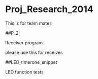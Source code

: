 # Proj_Research_2014
This is for team mates


##P_2

Receiver program.

please use this for receiver.

##LED_timerone_snippet 

LED function tests



